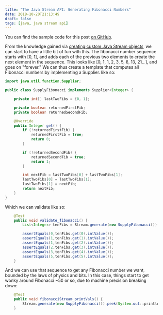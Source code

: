 ```yaml
---
title: "The Java Stream API: Generating Fibonacci Numbers"
date: 2018-10-20T21:13:49
draft: false
tags: [java, java stream api]
---
```


You can find the sample code for this post [on GitHub](https://github.com/nfisher23/java_stream_api_samples).

From the knowledge gained via [creating custom Java Stream objects](https://nickolasfisher.com/blog/The-Java-Stream-API-Creating-Custom-Lazy-Infinite-Streams), we can start
to have a little bit of fun with this. The fibonacci number sequence starts with \[0, 1\], and adds each of the previous two elements to create the next element in the sequence.
This looks like \[0, 1, 1, 2, 3, 5, 8, 13, 21...\], and goes on "forever." We can thus create a template that computes all Fibonacci numbers by implementing a Supplier<T>. like so:

```java
import java.util.function.Supplier;

public class SupplyFibonacci implements Supplier<Integer> {

    private int[] lastTwoFibs = {0, 1};

    private boolean returnedFirstFib;
    private boolean returnedSecondFib;

    @Override
    public Integer get() {
        if (!returnedFirstFib) {
            returnedFirstFib = true;
            return 0;
        }

        if (!returnedSecondFib) {
            returnedSecondFib = true;
            return 1;
        }

        int nextFib = lastTwoFibs[0] + lastTwoFibs[1];
        lastTwoFibs[0] = lastTwoFibs[1];
        lastTwoFibs[1] = nextFib;
        return nextFib;
    }
}

```

Which we can validate like so:

```java
    @Test
    public void validate_fibonacci() {
        List<Integer> tenFibs = Stream.generate(new SupplyFibonacci()).limit(10).collect(Collectors.toList());

        assertEquals(0,tenFibs.get(0).intValue());
        assertEquals(1,tenFibs.get(1).intValue());
        assertEquals(1,tenFibs.get(2).intValue());
        assertEquals(2,tenFibs.get(3).intValue());
        assertEquals(3,tenFibs.get(4).intValue());
        assertEquals(5,tenFibs.get(5).intValue());
    }

```

And we can use that sequence to get any Fibonacci number we want, bounded by the laws of physics and bits. In this case, things start to get wonky around Fibonacci ~50 or so, due to machine precision breaking down:

```java
    @Test
    public void fibonacciStream_printVals() {
        Stream.generate(new SupplyFibonacci()).peek(System.out::println).limit(25).collect(Collectors.toList());
    }

```

